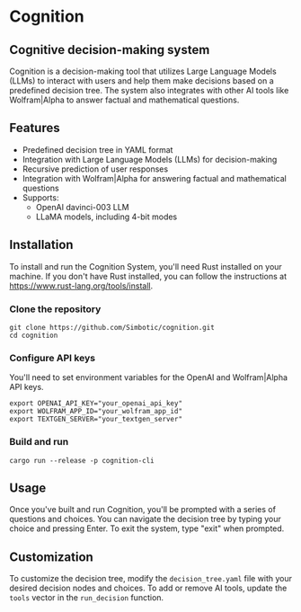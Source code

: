 # Cognition
## Cognitive decision-making system

Cognition is a decision-making tool that utilizes Large Language Models (LLMs) to interact with users and help them make decisions based on a predefined decision tree. The system also integrates with other AI tools like Wolfram|Alpha to answer factual and mathematical questions.

## Features

- Predefined decision tree in YAML format
- Integration with Large Language Models (LLMs) for decision-making
- Recursive prediction of user responses
- Integration with Wolfram|Alpha for answering factual and mathematical questions
- Supports:
    - OpenAI davinci-003 LLM
    - LLaMA models, including 4-bit modes

## Installation

To install and run the Cognition System, you'll need Rust installed on your machine. If you don't have Rust installed, you can follow the instructions at https://www.rust-lang.org/tools/install.

### Clone the repository

```
git clone https://github.com/Simbotic/cognition.git
cd cognition
```

### Configure API keys

You'll need to set environment variables for the OpenAI and Wolfram|Alpha API keys.
```
export OPENAI_API_KEY="your_openai_api_key"
export WOLFRAM_APP_ID="your_wolfram_app_id"
export TEXTGEN_SERVER="your_textgen_server"
```

### Build and run

```
cargo run --release -p cognition-cli
```

## Usage

Once you've built and run Cognition, you'll be prompted with a series of questions and choices. You can navigate the decision tree by typing your choice and pressing Enter. To exit the system, type "exit" when prompted.

## Customization

To customize the decision tree, modify the `decision_tree.yaml` file with your desired decision nodes and choices. To add or remove AI tools, update the `tools` vector in the `run_decision` function.
